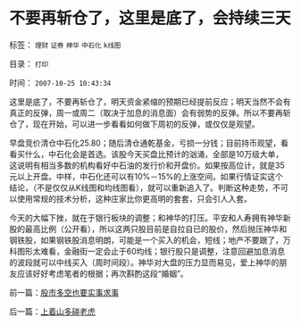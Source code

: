 # 不要再斩仓了，这里是底了，会持续三天

标签： `理财` `证券` `神华` `中石化` `k线图` 

目录： `打印`

时间： `2007-10-25 10:43:34`

这里是底了，不要再斩仓了，明天资金紧缩的预期已经提前反应；明天当然不会有真正的反弹，周一或周二（取决于加息的消息面）会有弱势的反弹。所以不要再斩仓了，现在开始，可以进一步看看如何做下周初的反弹，或仅仅是观望。

早盘竞价清仓中石化25.80；随后清仓通乾基金，亏损一分钱；目前持币观望，看看买什么，中石化会是首选。该股今天买盘比预计的汹涌，全部是10万级大单，这说明有相当多数的机构看好中石油的发行价和开盘价。如果按高位计，就是35元以上开盘。中样，中石化还可以有10%－15%的上涨空间。如果行情证实这个结论，（不是仅仅从K线图和均线图看），就可以重新追入了。判断这种走势，不可以使用常规的技术分析，这种庄家比你更高明的套套，只会引人入套。

今天的大幅下挫，就在于银行板块的调整；和神华的打压。平安和人寿拥有神华新股的最高比例（公开看），所以这两只股目前是自拉自已的股价，然后抛压神华和钢铁股，如果钢铁股消息明朗，可能是一个买入的机会，短线；地产不要跟了，万科图形太难看，金融街一定会止于60均线；银行股只是调整，注意回避加息消息的波段就可以中线买入（周时间段）。神华对大盘的压力显而易见，爱上神华的朋友应该好好考虑笔者的根据；再次斟酌这段“婚姻”。



前一篇：[股市多空也要实事求事](../../../2007/10/25/股市多空也要实事求事.md)

后一篇：[上着山多碰老虎](../../../2007/10/25/上着山多碰老虎.md)